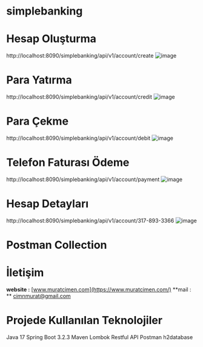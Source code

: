 # simplebanking

# Hesap Oluşturma

http://localhost:8090/simplebanking/api/v1/account/create
![image](https://github.com/muratcimen/simplebanking/assets/41141844/a3b589f7-4645-4f1e-82ab-405f6ac76b99)


# Para Yatırma

http://localhost:8090/simplebanking/api/v1/account/credit
![image](https://github.com/muratcimen/simplebanking/assets/41141844/581d9def-cc8e-43ec-a737-265b775fdb6d)


# Para Çekme

http://localhost:8090/simplebanking/api/v1/account/debit
![image](https://github.com/muratcimen/simplebanking/assets/41141844/05facd68-27bd-4f6d-9cb7-4dbd760e817f)


# Telefon Faturası Ödeme

http://localhost:8090/simplebanking/api/v1/account/payment
![image](https://github.com/muratcimen/simplebanking/assets/41141844/0d44a434-b8b9-4157-a78c-242ac272de37)


# Hesap Detayları

http://localhost:8090/simplebanking/api/v1/account/317-893-3366
![image](https://github.com/muratcimen/simplebanking/assets/41141844/9b65772e-d275-4cf6-a9b8-ff4835cace5e)

# Postman Collection

# İletişim

**website :** [www.muratcimen.com](https://www.muratcimen.com/)
**mail : ** cimnmurat@gmail.com
# Projede Kullanılan Teknolojiler
Java 17
Spring Boot 3.2.3
Maven
Lombok
Restful API
Postman
h2database
